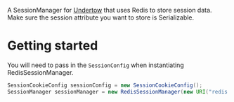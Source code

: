 A SessionManager for [Undertow](http://undertow.io) that uses Redis to store session data.  Make sure the session attribute you want to store is Serializable.

# Getting started

You will need to pass in the `SessionConfig` when instantiating RedisSessionManager.
```java
SessionCookieConfig sessionConfig = new SessionCookieConfig();
SessionManager sessionManager = new RedisSessionManager(new URI("redis://localhost:6379/0"), sessionConfig);
```
